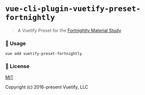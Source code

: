 # `vue-cli-plugin-vuetify-preset-fortnightly`

> A Vuetify Preset for the [Fortnightly Material Study](https://material.io/design/material-studies/fortnightly.html)

### 🚀 Usage

```
vue add vuetify-preset-fortnightly
```

### 📑 License
[MIT](http://opensource.org/licenses/MIT)

Copyright (c) 2016-present Vuetify, LLC
